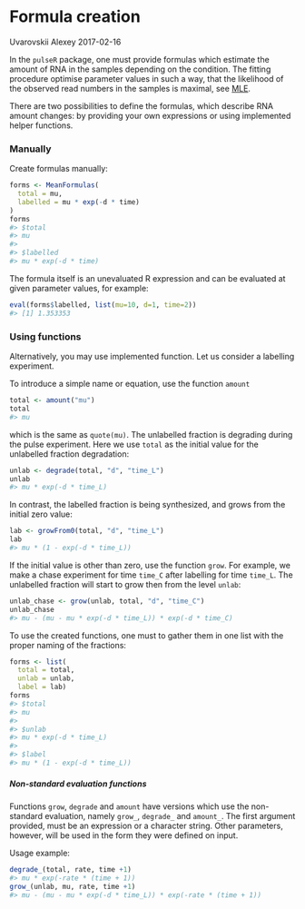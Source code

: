 Formula creation
================
Uvarovskii Alexey
2017-02-16

In the `pulseR` package, one must provide formulas which estimate the amount of RNA in the samples depending on the condition. The fitting procedure optimise parameter values in such a way, that the likelihood of the observed read numbers in the samples is maximal, see [MLE](https://en.wikipedia.org/wiki/Maximum_likelihood_estimation).

There are two possibilities to define the formulas, which describe RNA amount changes: by providing your own expressions or using implemented helper functions.

### Manually

Create formulas manually:

``` r
forms <- MeanFormulas(
  total = mu,
  labelled = mu * exp(-d * time)
)
forms
#> $total
#> mu
#> 
#> $labelled
#> mu * exp(-d * time)
```

The formula itself is an unevaluated R expression and can be evaluated at given parameter values, for example:

``` r
eval(forms$labelled, list(mu=10, d=1, time=2))
#> [1] 1.353353
```

### Using functions

Alternatively, you may use implemented function. Let us consider a labelling experiment.

To introduce a simple name or equation, use the function `amount`

``` r
total <- amount("mu")
total
#> mu
```

which is the same as `quote(mu)`. The unlabelled fraction is degrading during the pulse experiment. Here we use `total` as the initial value for the unlabelled fraction degradation:

``` r
unlab <- degrade(total, "d", "time_L")
unlab
#> mu * exp(-d * time_L)
```

In contrast, the labelled fraction is being synthesized, and grows from the initial zero value:

``` r
lab <- growFrom0(total, "d", "time_L")
lab
#> mu * (1 - exp(-d * time_L))
```

If the initial value is other than zero, use the function `grow`. For example, we make a chase experiment for time `time_C` after labelling for time `time_L`. The unlabelled fraction will start to grow then from the level `unlab`:

``` r
unlab_chase <- grow(unlab, total, "d", "time_C")
unlab_chase
#> mu - (mu - mu * exp(-d * time_L)) * exp(-d * time_C)
```

To use the created functions, one must to gather them in one list with the proper naming of the fractions:

``` r
forms <- list(
  total = total,
  unlab = unlab,
  label = lab)
forms
#> $total
#> mu
#> 
#> $unlab
#> mu * exp(-d * time_L)
#> 
#> $label
#> mu * (1 - exp(-d * time_L))
```

##### Non-standard evaluation functions

Functions `grow`, `degrade` and `amount` have versions which use the non-standard evaluation, namely `grow_`, `degrade_` and `amount_`. The first argument provided, must be an expression or a character string. Other parameters, however, will be used in the form they were defined on input.

Usage example:

``` r
degrade_(total, rate, time +1)
#> mu * exp(-rate * (time + 1))
grow_(unlab, mu, rate, time +1)
#> mu - (mu - mu * exp(-d * time_L)) * exp(-rate * (time + 1))
```
